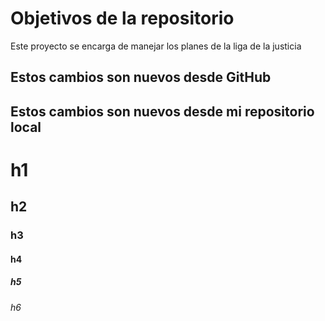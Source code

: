 # Objetivos de la repositorio

Este proyecto se encarga de manejar los planes de la liga de la justicia


## Estos cambios son nuevos desde GitHub
## Estos cambios son nuevos desde mi repositorio local

# h1
## h2
### h3
#### h4
##### h5
###### h6


